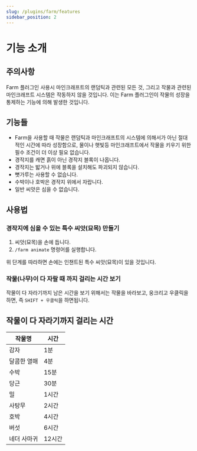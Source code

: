 ```yaml
---
slug: /plugins/farm/features
sidebar_position: 2
---
```


# 기능 소개

## 주의사항
Farm 플러그인 사용시 마인크래프트의 랜덤틱과 관련된 모든 것, 그리고 작물과 관련된 마인크래프트 시스템은 작동하지 않을 것입니다. 이는 Farm 플러그인이 작물의 성장을 통제하는 기능에 의해 발생한 것입니다.

## 기능들
- Farm을 사용할 때 작물은 랜덤틱과 마인크래프트의 시스템에 의해서가 아닌 절대적인 시간에 따라 성장함으로, 물이나 햇빛등 마인크래프트에서 작물을 키우기 위한 필수 조건이 더 이상 필요 없습니다.
- 경작지를 캐면 흙이 아닌 경작지 블록이 나옵니다.
- 경작지는 밟거나 위에 블록을 설치해도 파괴되지 않습니다.
- 뼛가루는 사용할 수 없습니다.
- 수박이나 호박은 경작지 위에서 자랍니다.
- 일반 씨앗은 심을 수 없습니다.

## 사용법
### 경작지에 심을 수 있는 특수 씨앗(묘목) 만들기
1. 씨앗(묘목)을 손에 듭니다.
2. `/farm animate` 명령어를 실행합니다.

위 단계를 따라하면 손에는 인챈트된 특수 씨앗(묘목)이 있을 것입니다.

### 작물(나무)이 다 자랄 때 까지 걸리는 시간 보기
작물이 다 자라기까지 남은 시간을 보기 위해서는 작물을 바라보고, 웅크리고 우클릭을 하면, 즉 `SHIFT + 우클릭`을 하면됩니다.

## 작물이 다 자라기까지 걸리는 시간
| 작물명 | 시간 |
| --- | --- |
| 감자 | 1분 |
| 달콤한 열매 | 4분 |
| 수박 | 15분 |
| 당근 | 30분 |
| 밀 | 1시간 |
| 사탕무 | 2시간 |
| 호박 | 4시간 |
| 버섯 | 6시간 |
| 네더 사마귀 | 12시간 |